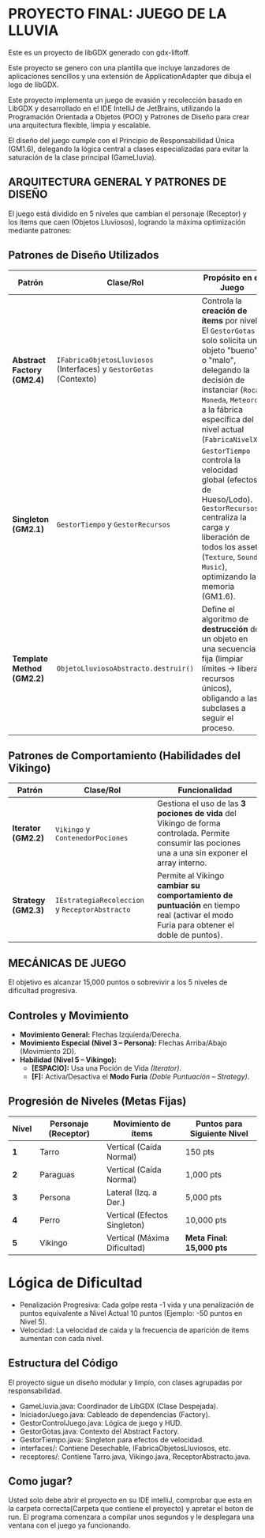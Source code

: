 # PROYECTO FINAL: JUEGO DE LA LLUVIA

Este es un proyecto de libGDX generado con gdx-liftoff.

Este proyecto se genero con una plantilla que incluye lanzadores de aplicaciones sencillos y una extensión de ApplicationAdapter que dibuja el logo de libGDX.

Este proyecto implementa un juego de evasión y recolección basado en LibGDX y desarrollado en el IDE IntelliJ de JetBrains, utilizando la Programación Orientada a Objetos (POO) y Patrones de Diseño para crear una arquitectura flexible, limpia y escalable.

El diseño del juego cumple con el Principio de Responsabilidad Única (GM1.6), delegando la lógica central a clases especializadas para evitar la saturación de la clase principal (GameLluvia).

## ARQUITECTURA GENERAL Y PATRONES DE DISEÑO

El juego está dividido en 5 niveles que cambian el personaje (Receptor) y los ítems que caen (Objetos Lluviosos), logrando la máxima optimización mediante patrones:

## Patrones de Diseño Utilizados

| **Patrón** | **Clase/Rol** | **Propósito en el Juego** |
|-------------|----------------|-----------------------------|
| **Abstract Factory (GM2.4)** | `IFabricaObjetosLluviosos` (Interfaces) y `GestorGotas` (Contexto) | Controla la **creación de ítems** por nivel. El `GestorGotas` solo solicita un objeto "bueno" o "malo", delegando la decisión de instanciar (`Roca`, `Moneda`, `Meteoro`) a la fábrica específica del nivel actual (`FabricaNivelX`). |
| **Singleton (GM2.1)** | `GestorTiempo` y `GestorRecursos` | `GestorTiempo` controla la velocidad global (efectos de Hueso/Lodo). `GestorRecursos` centraliza la carga y liberación de todos los assets (`Texture`, `Sound`, `Music`), optimizando la memoria (GM1.6). |
| **Template Method (GM2.2)** | `ObjetoLluviosoAbstracto.destruir()` | Define el algoritmo de **destrucción** de un objeto en una secuencia fija (limpiar límites → liberar recursos únicos), obligando a las subclases a seguir el proceso. |

## Patrones de Comportamiento (Habilidades del Vikingo)

| **Patrón** | **Clase/Rol** | **Funcionalidad** |
|-------------|----------------|-------------------|
| **Iterator (GM2.2)** | `Vikingo` y `ContenedorPociones` | Gestiona el uso de las **3 pociones de vida** del Vikingo de forma controlada. Permite consumir las pociones una a una sin exponer el array interno. |
| **Strategy (GM2.3)** | `IEstrategiaRecoleccion` y `ReceptorAbstracto` | Permite al Vikingo **cambiar su comportamiento de puntuación** en tiempo real (activar el modo Furia para obtener el doble de puntos). |

## MECÁNICAS DE JUEGO

El objetivo es alcanzar 15,000 puntos o sobrevivir a los 5 niveles de dificultad progresiva.

## Controles y Movimiento

- **Movimiento General:** Flechas Izquierda/Derecha.  
- **Movimiento Especial (Nivel 3 – Persona):** Flechas Arriba/Abajo (Movimiento 2D).  
- **Habilidad (Nivel 5 – Vikingo):**  
  - **[ESPACIO]:** Usa una Poción de Vida *(Iterator)*.  
  - **[F]:** Activa/Desactiva el **Modo Furia** *(Doble Puntuación – Strategy)*.  

## Progresión de Niveles (Metas Fijas)

| **Nivel** | **Personaje (Receptor)** | **Movimiento de ítems** | **Puntos para Siguiente Nivel** |
|------------|----------------------------|----------------------------|----------------------------------|
| **1** | Tarro | Vertical (Caída Normal) | 150 pts |
| **2** | Paraguas | Vertical (Caída Normal) | 1,000 pts |
| **3** | Persona | Lateral (Izq. a Der.) | 5,000 pts |
| **4** | Perro | Vertical (Efectos Singleton) | 10,000 pts |
| **5** | Vikingo | Vertical (Máxima Dificultad) | **Meta Final: 15,000 pts** |

# Lógica de Dificultad

- Penalización Progresiva: Cada golpe resta -1 vida y una penalización de puntos equivalente a Nivel Actual 10 puntos (Ejemplo: -50 puntos en Nivel 5).
- Velocidad: La velocidad de caída y la frecuencia de aparición de ítems aumentan con cada nivel.

## Estructura del Código

El proyecto sigue un diseño modular y limpio, con clases agrupadas por responsabilidad.

- GameLluvia.java: Coordinador de LibGDX (Clase Despejada).
- IniciadorJuego.java: Cableado de dependencias (Factory).
- GestorControlJuego.java: Lógica de juego y HUD.
- GestorGotas.java: Contexto del Abstract Factory.
- GestorTiempo.java: Singleton para efectos de velocidad.
- interfaces/: Contiene Desechable, IFabricaObjetosLluviosos, etc.
- receptores/: Contiene Tarro.java, Vikingo.java, ReceptorAbstracto.java.

## Como jugar?
Usted solo debe abrir el proyecto en su IDE intelliJ, comprobar que esta en la carpeta correcta(Carpeta que contiene el proyecto) y apretar el boton de run. El programa comenzara a compilar unos segundos y le desplegara una ventana con el juego ya funcionando.
